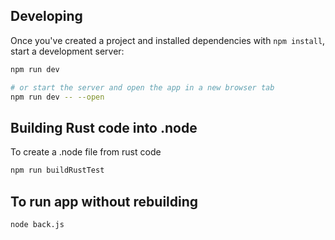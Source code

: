 
## Developing

Once you've created a project and installed dependencies with `npm install`, start a development server:

```bash
npm run dev

# or start the server and open the app in a new browser tab
npm run dev -- --open
```

## Building Rust code into .node

To create a .node file from rust code

```bash
npm run buildRustTest
```

## To run app without rebuilding

```bash
node back.js
```